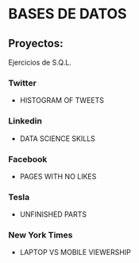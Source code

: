 # BASES DE DATOS

## Proyectos:

Ejercicios de S.Q.L. 

### Twitter 
- HISTOGRAM OF TWEETS
### Linkedin 
- DATA SCIENCE SKILLS
### Facebook 
- PAGES WITH NO LIKES
### Tesla 
- UNFINISHED PARTS
### New York Times 
- LAPTOP VS MOBILE VIEWERSHIP
